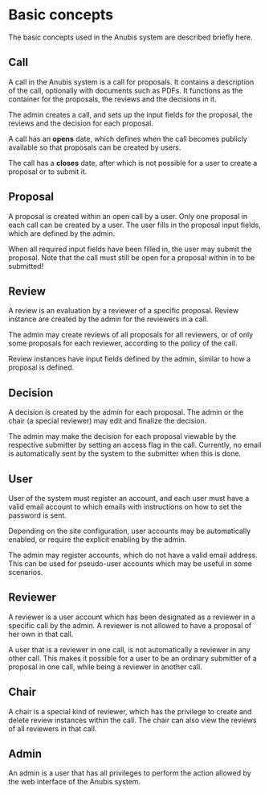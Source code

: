 Basic concepts
==============

The basic concepts used in the Anubis system are described briefly
here.

Call
----

A call in the Anubis system is a call for proposals. It contains a
description of the call, optionally with documents such as PDFs. It
functions as the container for the proposals, the reviews and the
decisions in it.

The admin creates a call, and sets up the input fields for the
proposal, the reviews and the decision for each proposal.

A call has an **opens** date, which defines when the call becomes
publicly available so that proposals can be created by users.

The call has a **closes** date, after which is not possible for a user
to create a proposal or to submit it.

Proposal
--------

A proposal is created within an open call by a user. Only one proposal
in each call can be created by a user. The user fills in the proposal
input fields, which are defined by the admin.

When all required input fields have been filled in, the user may
submit the proposal. Note that the call must still be open for a
proposal within in to be submitted!

Review
------

A review is an evaluation by a reviewer of a specific proposal. Review
instance are created by the admin for the reviewers in a call.

The admin may create reviews of all proposals for all reviewers, or
of only some proposals for each reviewer, according to the policy of the call.

Review instances have input fields defined by the admin, similar to
how a proposal is defined.

Decision
--------

A decision is created by the admin for each proposal. The admin or the chair
(a special reviewer) may edit and finalize the decision.

The admin may make the decision for each proposal viewable by the
respective submitter by setting an access flag in the call. Currently,
no email is automatically sent by the system to the submitter when
this is done.

User
----

User of the system must register an account, and each user must have a valid
email account to which emails with instructions on how to set the password
is sent.

Depending on the site configuration, user accounts may be
automatically enabled, or require the explicit enabling by the admin.

The admin may register accounts, which do not have a valid email address. This
can be used for pseudo-user accounts which may be useful in some scenarios.

Reviewer
--------

A reviewer is a user account which has been designated as a reviewer in
a specific call by the admin. A reviewer is not allowed to have a proposal
of her own in that call.

A user that is a reviewer in one call, is not automatically a reviewer in any
other call. This makes it possible for a user to be an ordinary submitter of
a proposal in one call, while being a reviewer in another call.

Chair
-----

A chair is a special kind of reviewer, which has the privilege to create
and delete review instances within the call. The chair can also view
the reviews of all reviewers in that call.

Admin
-----

An admin is a user that has all privileges to perform the action allowed
by the web interface of the Anubis system.
